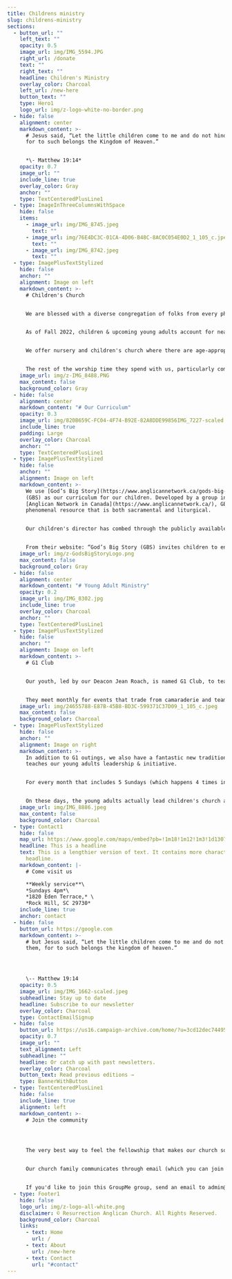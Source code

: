 ```yaml
---
title: Childrens ministry
slug: childrens-ministry
sections:
  - button_url: ""
    left_text: ""
    opacity: 0.5
    image_url: img/IMG_5594.JPG
    right_url: /donate
    text: ""
    right_text: ""
    headline: Children's Ministry
    overlay_color: Charcoal
    left_url: /new-here
    button_text: ""
    type: Hero1
    logo_url: img/z-logo-white-no-border.png
  - hide: false
    alignment: center
    markdown_content: >-
      # Jesus said, “Let the little children come to me and do not hinder them,
      for to such belongs the Kingdom of Heaven.”


      ﻿*\- Matthew 19:14*
    opacity: 0.7
    image_url: ""
    include_line: true
    overlay_color: Gray
    anchor: ""
    type: TextCenteredPlusLine1
  - type: ImageInThreeColumnsWithSpace
    hide: false
    items:
      - image_url: img/IMG_8745.jpeg
        text: ""
      - image_url: img/76E4DC3C-01CA-4D06-B48C-8AC0C054E0D2_1_105_c.jpeg
        text: ""
      - image_url: img/IMG_8742.jpeg
        text: ""
  - type: ImagePlusTextStylized
    hide: false
    anchor: ""
    alignment: Image on left
    markdown_content: >-
      # C﻿hildren's Church


      We are blessed with a diverse congregation of folks from every phase of life, but we are particularly thankful to count multiple young families among our flock. 


      As of Fall 2022, children & upcoming young adults account for nearly 1/3 of our congregation! And we take seriously the call of God to raise them in truth.


      We offer nursery and children's church where there are age-appropriate lessons and activities for preschool-5th grade. This takes place during the scripture reading and sermon.


      The rest of the worship time they spend with us, particularly communion. We feel this is a good balance to keep them active and engaged, assisting in their spiritual formation, as well as giving their parents an opportunity to worship.
    image_url: img/z-IMG_8488.PNG
    max_content: false
    background_color: Gray
  - hide: false
    alignment: center
    markdown_content: "# O﻿ur Curriculum"
    opacity: 0.3
    image_url: img/820B659C-FC04-4F74-B92E-82A8DDE99856IMG_7227-scaled.jpeg
    include_line: true
    padding: Large
    overlay_color: Charcoal
    anchor: ""
    type: TextCenteredPlusLine1
  - type: ImagePlusTextStylized
    hide: false
    anchor: ""
    alignment: Image on left
    markdown_content: >-
      We use [God’s Big Story](https://www.anglicannetwork.ca/gods-big-story)
      (GBS) as our curriculum for our children. Developed by a group in the
      [Anglican Network in Canada](https://www.anglicannetwork.ca/), GBS is a
      phenomenal resource that is both sacramental and liturgical.


      O﻿ur children's director has combed through the publicly available resources, and tweaked the lessons & materials to specifically fit the needs of our children.


      From their website: “God’s Big Story (GBS) invites children to enter into the narrative of God’s abounding faithfulness and love for all of his beloved children. Our aim is that children and their teachers might hear the gospel of Jesus Christ, know Jesus as their Lord and Saviour and experience the fullness of new life in Christ as part of His body, the church.”
    image_url: img/z-GodsBigStoryLogo.png
    max_content: false
    background_color: Gray
  - hide: false
    alignment: center
    markdown_content: "# Young Adult Ministry"
    opacity: 0.2
    image_url: img/IMG_8302.jpg
    include_line: true
    overlay_color: Charcoal
    anchor: ""
    type: TextCenteredPlusLine1
  - type: ImagePlusTextStylized
    hide: false
    anchor: ""
    alignment: Image on left
    markdown_content: >-
      # G1 Club


      O﻿ur youth, led by our Deacon Jean Roach, is named G1 Club, to teach our young adults that God comes first.


      T﻿hey meet monthly for events that trade from camaraderie and team building, to regular public service, to instill a love of giving to our kids.
    image_url: img/24655788-E87B-45B8-BD3C-599371C37D09_1_105_c.jpeg
    max_content: false
    background_color: Charcoal
  - type: ImagePlusTextStylized
    hide: false
    anchor: ""
    alignment: Image on right
    markdown_content: >-
      In addition to G1 outings, we also have a fantastic new tradition that
      teaches our young adults leadership & initiative.


      For every month that includes 5 Sundays (which happens 4 times in a calendar year), our young adults are more heavily involved in our weekly church service.


      O﻿n these days, the young adults actually lead children's church and teach our young ones the weekly lesson themselves as the teachers. In addition, our older kids also read the old & new testament readings during our full church service, as a way to get them more engaged & interested in liturgy!
    image_url: img/IMG_8886.jpeg
    max_content: false
    background_color: Charcoal
  - type: Contact1
    hide: false
    map_url: https://www.google.com/maps/embed?pb=!1m18!1m12!1m3!1d13079.972502539167!2d-80.99647495338147!3d34.95678098181917!2m3!1f0!2f0!3f0!3m2!1i1024!2i768!4f13.1!3m3!1m2!1s0x0%3A0xd0c91ab7c5b8691d!2sResurrection%20Anglican%20Church!5e0!3m2!1sen!2sus!4v1666213161340!5m2!1sen!2sus
    headline: This is a headline
    text: This is a lengthier version of text. It contains more characters than the
      headline.
    markdown_content: |-
      # C﻿ome visit us

      **W﻿eekly service**\
      *S﻿undays 4pm*\
      *1820 Eden Terrace,* \
      *Rock Hill, SC 29730*
    include_line: true
    anchor: contact
  - hide: false
    button_url: https://google.com
    markdown_content: >-
      # but Jesus said, “Let the little children come to me and do not hinder
      them, for to such belongs the kingdom of heaven.”




      \-- Matthew 19:14
    opacity: 0.5
    image_url: img/IMG_1662-scaled.jpeg
    subheadline: Stay up to date
    headline: Subscribe to our newsletter
    overlay_color: Charcoal
    type: ContactEmailSignup
  - hide: false
    button_url: https://us16.campaign-archive.com/home/?u=3cd12dec7449507aececbf84e&id=0522a11d77
    opacity: 0.7
    image_url: ""
    text_alignment: Left
    subheadline: ""
    headline: Or catch up with past newsletters.
    overlay_color: Charcoal
    button_text: Read previous editions →
    type: BannerWithButton
  - type: TextCenteredPlusLine1
    hide: false
    include_line: true
    alignment: left
    markdown_content: >-
      # Join the community




      The very best way to feel the fellowship that makes our church so special is to make connections with other church members and get to know us a little bit better!


      Our church family communicates through email (which you can join above), and in one giant GroupMe chat group. We use this group to share announcements, reminders for church events, prayer requests, and family updates.


      If you'd like to join this GroupMe group, send an email to admin@resurrectionrockhill.org with your name, email, and phone number, and we'll send you an invitation.
  - type: Footer1
    hide: false
    logo_url: img/z-logo-all-white.png
    disclaimer: © Resurrection Anglican Church. All Rights Reserved.
    background_color: Charcoal
    links:
      - text: Home
        url: /
      - text: About
        url: /new-here
      - text: Contact
        url: "#contact"
---
```

